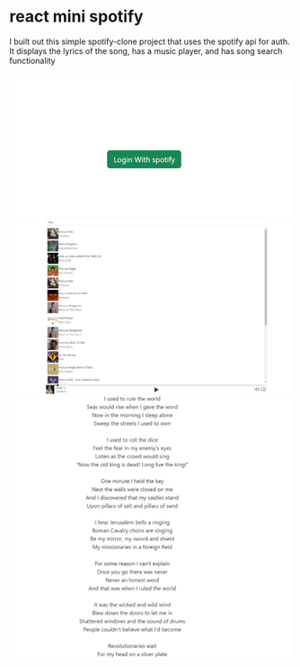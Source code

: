 # react mini spotify

I built out this simple spotify-clone project that uses the spotify api for auth. It displays the lyrics of the song, has a music player, and has song search functionality 

![Screenshot](spotify-login.png)
![Screenshot](play+search.png)
![Screenshot](lyrics.png)
